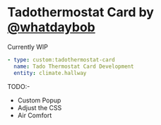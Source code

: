 # Tadothermostat Card by [@whatdaybob](https://www.github.com/whatdaybob)

Currently WIP

```yaml
- type: custom:tadothermostat-card
  name: Tado Thermostat Card Development
  entity: climate.hallway
```

TODO:-

- Custom Popup
- Adjust the CSS
- Air Comfort
